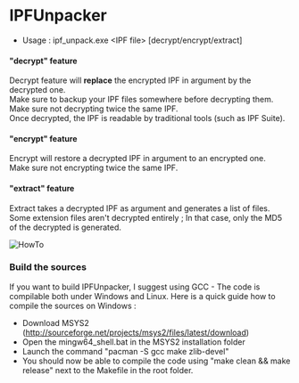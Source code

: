 # IPFUnpacker
 - Usage : ipf_unpack.exe \<IPF file\> [decrypt/encrypt/extract]

#### "decrypt" feature
Decrypt feature will **replace** the encrypted IPF in argument by the decrypted one.  
Make sure to backup your IPF files somewhere before decrypting them.  
Make sure not decrypting twice the same IPF.  
Once decrypted, the IPF is readable by traditional tools (such as IPF Suite).  

#### "encrypt" feature
Encrypt will restore a decrypted IPF in argument to an encrypted one.  
Make sure not encrypting twice the same IPF.  

#### "extract" feature
Extract takes a decrypted IPF as argument and generates a list of files.
Some extension files aren't decrypted entirely ; In that case, only the MD5 of the decrypted is generated.

![HowTo](http://i.imgur.com/UJzXDZN.gif)


### Build the sources

If you want to build IPFUnpacker, I suggest using GCC - The code is compilable both under Windows and Linux.
Here is a quick guide how to compile the sources on Windows : 
- Download MSYS2 (http://sourceforge.net/projects/msys2/files/latest/download)
- Open the mingw64_shell.bat in the MSYS2 installation folder
- Launch the command "pacman -S gcc make zlib-devel"
- You should now be able to compile the code using "make clean && make release" next to the Makefile in the root folder.